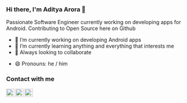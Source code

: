 ### Hi there, I'm Aditya Arora 👋

Passionate Software Engineer currently working on developing apps for Android.
Contributing to Open Source here on Github

- 🔭 I’m currently working on developing Android apps
- 🌱 I’m currently learning anything and everything that interests me
- 👯 Always looking to collaborate
<!--- 📫 You can reach me at: [Linkedin](https://www.linkedin.com/in/aditya-arora-a72b4b1a9/)  |  [Twitter](https://twitter.com/_AdiAr)  |  [Instagram](https://www.instagram.com/_adi_arora/) --->
- 😄 Pronouns: he / him

### Contact with me

[<img align="left" alt="AdityaArora | Twitter" width="22px" src="https://cdn.worldvectorlogo.com/logos/linkedin-icon.svg" />](https://www.linkedin.com/in/aditya-arora-a72b4b1a9/)
[<img align="left" alt="AdityaArora | Twitter" width="22px" src="https://cdn.worldvectorlogo.com/logos/twitter-6.svg" />](https://twitter.com/_AdiAr)
[<img align="left" alt="AdityaArora | Instagram" width="22px" src="https://cdn.worldvectorlogo.com/logos/instagram-2-1.svg" />](https://www.instagram.com/_adi_arora/)